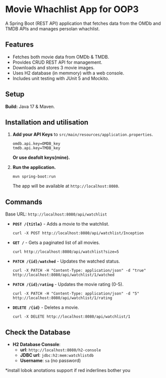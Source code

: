 # Movie Whachlist App for OOP3

A Spring Boot (REST API) application that fetches data from the OMDb and TMDB APIs and manages persolan whachlist.

## Features

* Fetches both movie data from OMDb & TMDB.
* Provides CRUD REST API for management.
* Downloads and stores 3 movie images.
* Uses H2 database (in memmory) with a web console.
* Includes unit testing with JUnit 5 and Mockito.

## Setup

**Build:** Java 17 & Maven.


## Installation and utilisation

1.  **Add your API Keys** to `src/main/resources/application.properties`.
    ```properties
    omdb.api.key=OMDB_key
    tmdb.api.key=TMDB_key
    ```
    **Or use deafolt keys(mine).**

2.  **Run the application.**
    ```
    mvn spring-boot:run
    ```
    The app will be available at `http://localhost:8080`.

## Commands

Base URL: `http://localhost:8080/api/watchlist`

* **`POST /{title}`** - Adds a movie to the watchlist.
    ```
    curl -X POST http://localhost:8080/api/watchlist/Inception
    ```
* **`GET /`** - Gets a paginated list of all movies.
    ```
    curl http://localhost:8080/api/watchlist?size=5
    ```
* **`PATCH /{id}/watched`** - Updates the watched status.
    ```
    curl -X PATCH -H "Content-Type: application/json" -d "true" http://localhost:8080/api/watchlist/1/watched
    ```
* **`PATCH /{id}/rating`** - Updates the movie rating (0-5).
    ```
    curl -X PATCH -H "Content-Type: application/json" -d "5" http://localhost:8080/api/watchlist/1/rating
    ```
* **`DELETE /{id}`** - Deletes a movie.
    ```
    curl -X DELETE http://localhost:8080/api/watchlist/1
    ```

## Check the Database

* **H2 Database Console**:
    * **url**: `http://localhost:8080/h2-console`
    * **JDBC url**: `jdbc:h2:mem:watchlistdb`
    * **Username**: `sa` (no password)



*install lobok anotations support if red inderlines bother you 